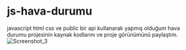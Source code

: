 # js-hava-durumu 
javascript html css ve public bir api  kullanarak yapmış olduğum hava durumu projesinin kaynak kodlarını ve proje görünümünü paylaştım.
![Screenshot_3](https://github.com/Gamzesrn/js-hava-durumu/assets/117711013/3ee1726c-d30e-45ee-8a4e-b26bb0abb87e)

